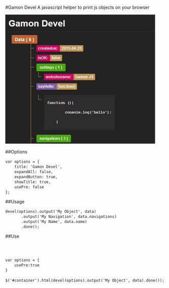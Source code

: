 #Gamon Devel
A javascript helper to print js objects on your browser

![Devel Screenshot](screenshot.jpg?raw=true)

##Options

```
var options = {
    title: 'Gamon Devel',
	expandAll: false,
	expandButton: true,
	showTitle: true,
	usePre: false
};
```

##Usage
```
devel(options).output('My Object', data)
       .output('My Navigation', data.navigations)
       .output('My Name', data.name)
       .done();
```

##Use<Pre>
```
var options = {
    usePre:true
}

$('#container').html(devel(options).output('My Object', data).done());
```
